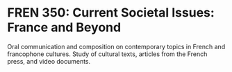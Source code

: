# FREN 350: Current Societal Issues: France and Beyond

Oral communication and composition on contemporary topics in French and francophone cultures. Study of cultural texts, articles from the French press, and video documents.